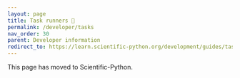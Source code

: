 ```yaml
---
layout: page
title: Task runners 🔗
permalink: /developer/tasks
nav_order: 30
parent: Developer information
redirect_to: https://learn.scientific-python.org/development/guides/tasks/
---
```


This page has moved to Scientific-Python.
